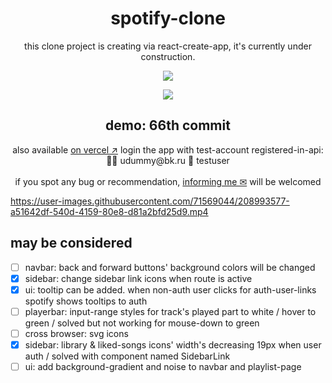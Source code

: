 <div align="center">
  <h1>spotify-clone</h1>
</div>
<p align="center">this clone project is creating via react-create-app, it's currently under construction.</p>

<p align="center">
  <img src="https://user-images.githubusercontent.com/71569044/188719435-e429ddea-6f68-404a-9f82-742d3ba433ba.gif" />
</p>
<p align="center">
  <img src="https://progress-bar.dev/36" />
</p>
<div align="center">
  <h2>demo: 66th commit</h2>
</div>
<div align="center">
  also available <a href="https://spotify-clone-rho-two.vercel.app/" target="_blank">on vercel ↗</a> login the app with test-account registered-in-api:<br>
  🙎‍♂️ udummy@bk.ru 🔑 testuser<br><br>
  if you spot any bug or recommendation, <a href="mailto:sav.abidin@gmail.com?subject=about spotify clone&body=the app rocks, but... running the app on [BROWSER_NAME] with [WIDTHxHEIGHT] resolution at [PAGE_NAME / MODULE_NAME] crashes like hell, here is my log [CONSOLE_LOG]" target="_blank">informing me ✉</a> will be welcomed
</div>
<p></p>
<p></p>

https://user-images.githubusercontent.com/71569044/208993577-a51642df-540d-4159-80e8-d81a2bfd25d9.mp4

## may be considered

 - [ ] navbar: back and forward buttons' background colors will be changed
 - [X] sidebar: change sidebar link icons when route is active
 - [X] ui: tooltip can be added. when non-auth user clicks for auth-user-links spotify shows tooltips to auth
 - [ ] playerbar: input-range styles for track's played part to white / hover to green / solved but not working for mouse-down to green
 - [ ] cross browser: svg icons
 - [X] sidebar: library & liked-songs icons' width's decreasing 19px when user auth / solved with component named SidebarLink
 - [ ] ui: add background-gradient and noise to navbar and playlist-page